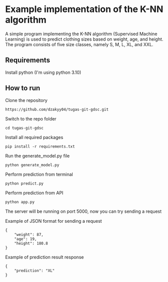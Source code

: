 # Example implementation of the K-NN algorithm

A simple program implementing the K-NN algorithm (Supervised Machine Learning) is used to predict clothing sizes based on weight, age, and height. The program consists of five size classes, namely S, M, L, XL, and XXL.

## Requirements
Install python (I'm using python 3.10)

## How to run
Clone the repository

    https://github.com/dzakyy04/tugas-git-gdsc.git

Switch to the repo folder

    cd tugas-git-gdsc

Install all required packages

    pip install -r requirements.txt

Run the generate_model.py file

    python generate_model.py

Perform prediction from terminal

    python predict.py

Perform prediction from API

    python app.py

The server will be running on port 5000, now you can try sending a request

Example of JSON format for sending a request

    {
        "weight": 87,
        "age": 19,
        "height": 180.8
    }

Example of prediction result response

    {
        "prediction": "XL"
    }